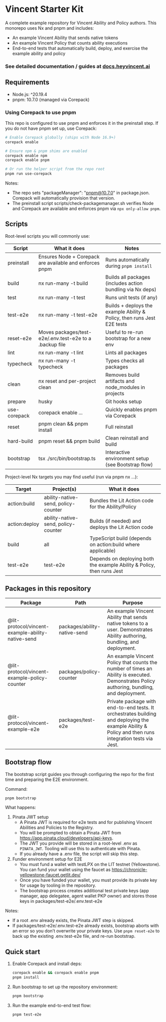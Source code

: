 # Vincent Starter Kit

A complete example repository for Vincent Ability and Policy authors. This monorepo uses Nx and pnpm and includes:

- An example Vincent Ability that sends native tokens
- An example Vincent Policy that counts ability executions
- End-to-end tests that automatically build, deploy, and exercise the example ability and policy

### See detailed documentation / guides at [docs.heyvincent.ai](https://docs.heyvincent.ai)

## Requirements

- Node.js: ^20.19.4
- pnpm: 10.7.0 (managed via Corepack)

### Using Corepack to use pnpm

This repo is configured to use pnpm and enforces it in the preinstall step. If you do not have pnpm set up, use Corepack:

```bash
# Enable Corepack globally (ships with Node 16.9+)
corepack enable

# Ensure npm & pnpm shims are enabled
corepack enable npm
corepack enable pnpm

# Or run the helper script from the repo root
pnpm run use-corepack
```

Notes:

- The repo sets "packageManager": "pnpm@10.7.0" in package.json. Corepack will automatically provision that version.
- The preinstall script scripts/check-packagemanager.sh verifies Node and Corepack are available and enforces pnpm via `npx only-allow pnpm`.

## Scripts

Root-level scripts you will commonly use:

| Script       | What it does                                            | Notes                                                                   |
| ------------ | ------------------------------------------------------- | ----------------------------------------------------------------------- |
| preinstall   | Ensures Node + Corepack are available and enforces pnpm | Runs automatically during `pnpm install`                                |
| build        | nx run-many -t build                                    | Builds all packages (includes action bundling via Nx deps)              |
| test         | nx run-many -t test                                     | Runs unit tests (if any)                                                |
| test-e2e     | nx run-many -t test-e2e                                 | Builds + deploys the example Ability & Policy, then runs Jest E2E tests |
| reset-e2e    | Moves packages/test-e2e/.env.test-e2e to a .backup file | Useful to re-run bootstrap for a new env                                |
| lint         | nx run-many -t lint                                     | Lints all packages                                                      |
| typecheck    | nx run-many -t typecheck                                | Types checks all packages                                               |
| clean        | nx reset and per-project clean                          | Removes build artifacts and node_modules in projects                    |
| prepare      | husky                                                   | Git hooks setup                                                         |
| use-corepack | corepack enable ...                                     | Quickly enables pnpm via Corepack                                       |
| reset        | pnpm clean && pnpm install                              | Full reinstall                                                          |
| hard-build   | pnpm reset && pnpm build                                | Clean reinstall and build                                               |
| bootstrap    | tsx ./src/bin/bootstrap.ts                              | Interactive environment setup (see Bootstrap flow)                      |

Project-level Nx targets you may find useful (run via pnpm nx ...):

| Target        | Project(s)                          | What it does                                                           |
| ------------- | ----------------------------------- | ---------------------------------------------------------------------- |
| action:build  | ability-native-send, policy-counter | Bundles the Lit Action code for the Ability/Policy                     |
| action:deploy | ability-native-send, policy-counter | Builds (if needed) and deploys the Lit Action code                     |
| build         | all                                 | TypeScript build (depends on action:build where applicable)            |
| test-e2e      | test-e2e                            | Depends on deploying both the example Ability & Policy, then runs Jest |

## Packages in this repository

| Package                                           | Path                         | Purpose                                                                                                                                              |
| ------------------------------------------------- | ---------------------------- | ---------------------------------------------------------------------------------------------------------------------------------------------------- |
| @lit-protocol/vincent-example-ability-native-send | packages/ability-native-send | An example Vincent Ability that sends native tokens to a user. Demonstrates Ability authoring, bundling, and deployment.                             |
| @lit-protocol/vincent-example-policy-counter      | packages/policy-counter      | An example Vincent Policy that counts the number of times an Ability is executed. Demonstrates Policy authoring, bundling, and deployment.           |
| @lit-protocol/vincent-example-e2e                 | packages/test-e2e            | Private package with end-to-end tests. It orchestrates building and deploying the example Ability & Policy and then runs integration tests via Jest. |

## Bootstrap flow

The bootstrap script guides you through configuring the repo for the first time and preparing the E2E environment.

Command:

```bash
pnpm bootstrap
```

What happens:

1. Pinata JWT setup
   - A Pinata JWT is required for e2e tests and for publishing Vincent Abilities and Policies to the Registry.
   - You will be prompted to obtain a Pinata JWT from https://app.pinata.cloud/developers/api-keys.
   - The JWT you provide will be stored in a root-level .env as `PINATA_JWT`. Tooling will use this to authenticate with Pinata.
   - If you already have a .env file, the script will skip this step.
2. Funder environment setup for E2E
   - You must fund a wallet with testLPX on the LIT testnet (Yellowstone). You can fund your wallet using the faucet as https://chronicle-yellowstone-faucet.getlit.dev/
   - Once you have funded your wallet, you must provide its private key for usage by tooling in the repository.
   - The bootstrap process creates additional test private keys (app manager, app delegatee, agent wallet PKP owner) and stores those keys in packages/test-e2e/.env.test-e2e

Notes:

- If a root .env already exists, the Pinata JWT step is skipped.
- If packages/test-e2e/.env.test-e2e already exists, bootstrap aborts with an error so you don’t overwrite your private keys. Use `pnpm reset-e2e` to back up the existing .env.test-e2e file, and re-run bootstrap.

## Quick start

1. Enable Corepack and install deps:
   ```bash
   corepack enable && corepack enable pnpm
   pnpm install
   ```
2. Run bootstrap to set up the repository environment:
   ```bash
   pnpm bootstrap
   ```
3. Run the example end-to-end test flow:
   ```bash
   pnpm test-e2e
   ```
